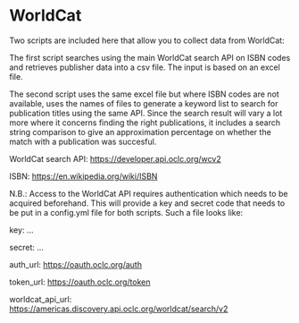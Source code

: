 # WorldCat

Two scripts are included here that allow you to collect data from WorldCat:

The first script searches using the main WorldCat search API on ISBN codes and retrieves publisher data into a csv file. The input is based on an excel file.

The second script uses the same excel file but where ISBN codes are not available, uses the names of files to generate a keyword list to search for publication titles using the same API. Since the search result will vary a lot more where it concerns finding the right publications, it includes a search string comparison to give an approximation percentage on whether the match with a publication was succesful.

WorldCat search API: https://developer.api.oclc.org/wcv2

ISBN: https://en.wikipedia.org/wiki/ISBN

N.B.: Access to the WorldCat API requires authentication which needs to be acquired beforehand. This will provide a key and secret code that needs to be put in a config.yml file for both scripts. Such a file looks like:

key: ...

secret: ...

auth_url: https://oauth.oclc.org/auth

token_url: https://oauth.oclc.org/token

worldcat_api_url: https://americas.discovery.api.oclc.org/worldcat/search/v2
